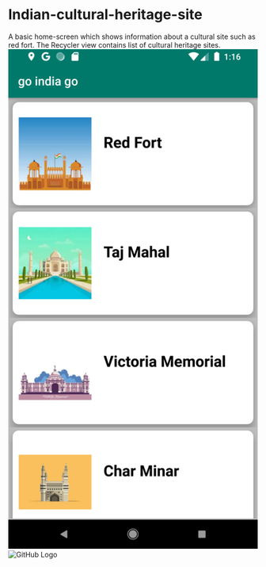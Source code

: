 # Indian-cultural-heritage-site
A basic home-screen which shows information about a cultural site such as red fort.
The Recycler view contains list of cultural heritage sites.
![GitHub Logo](/recycler_view.jpg)
![GitHub Logo](/recycler_view2.jpg)
